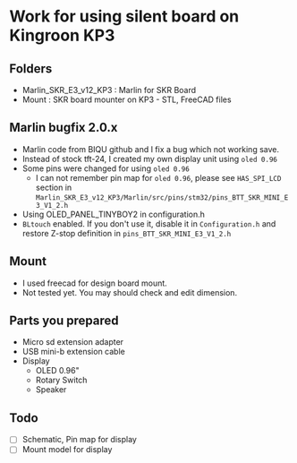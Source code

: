 # Work for using silent board on Kingroon KP3

## Folders
* Marlin_SKR_E3_v12_KP3 : Marlin for SKR Board
* Mount : SKR board mounter on KP3 - STL, FreeCAD files

## Marlin bugfix 2.0.x
* Marlin code from BIQU github and I fix a bug which not working save.
* Instead of stock tft-24, I created my own display unit using `oled 0.96`
* Some pins were changed for using `oled 0.96`
    * I can not remember pin map for `oled 0.96`, please see `HAS_SPI_LCD` section in `Marlin_SKR_E3_v12_KP3/Marlin/src/pins/stm32/pins_BTT_SKR_MINI_E3_V1_2.h`
* Using OLED_PANEL_TINYBOY2 in configuration.h
* `BLtouch` enabled. If you don't use it, disable it in `Configuration.h` and restore Z-stop definition in `pins_BTT_SKR_MINI_E3_V1_2.h`

## Mount
* I used freecad for design board mount.
* Not tested yet. You may should check and edit dimension.

## Parts you prepared
* Micro sd extension adapter
* USB mini-b extension cable
* Display
   * OLED 0.96"
   * Rotary Switch
   * Speaker

## Todo
* [ ] Schematic, Pin map for display
* [ ] Mount model for display
